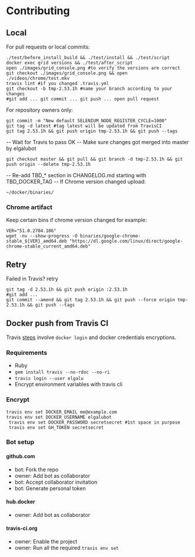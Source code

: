 # Contributing

## Local
For pull requests or local commits:

    ./test/before_install_build && ./test/install && ./test/script
    docker exec grid versions && ./test/after_script
    open ./images/grid_console.png #to verify the versions are correct
    git checkout ./images/grid_console.png && open ./videos/chrome/test.mkv
    travis lint #if you changed .travis.yml
    git checkout -b tmp-2.53.1h #name your branch according to your changes
    #git add ... git commit ... git push ... open pull request

For repository owners only:

    git commit -m "New default SELENIUM_NODE_REGISTER_CYCLE=1000"
    git tag -d latest #tag latest will be updated from TravisCI
    git tag 2.53.1h && git push origin tmp-2.53.1h && git push --tags

-- Wait for Travis to pass OK
-- Make sure changes got merged into master by elgalubot

    git checkout master && git pull && git branch -d tmp-2.53.1h && git push origin --delete tmp-2.53.1h

-- Re-add TBD_* section in CHANGELOG.md starting with TBD_DOCKER_TAG
-- If Chrome version changed upload:

    ~/docker/binaries/

### Chrome artifact
Keep certain bins if chrome version changed for example:

    VER="51.0.2704.106"
    wget -nv --show-progress -O binaries/google-chrome-stable_${VER}_amd64.deb "https://dl.google.com/linux/direct/google-chrome-stable_current_amd64.deb"

## Retry
Failed in Travis? retry

    git tag -d 2.53.1h && git push origin :2.53.1h
    #git add ...
    git commit --amend && git tag 2.53.1h && git push --force origin tmp-2.53.1h && git push --tags

## Docker push from Travis CI
Travis [steps](https://docs.travis-ci.com/user/docker/#Pushing-a-Docker-Image-to-a-Registry) involve `docker login` and docker credentials encryptions.

### Requirements

* Ruby
* `gem install travis --no-rdoc --no-ri`
* `travis login --user elgalu`
* Encrypt environment variables with travis cli

### Encrypt
    travis env set DOCKER_EMAIL me@example.com
    travis env set DOCKER_USERNAME elgalubot
     travis env set DOCKER_PASSWORD secretsecret #1st space in purpose
     travis env set GH_TOKEN secretsecret

### Bot setup
#### github.com
- bot: Fork the repo
- owner: Add bot as collaborator
- bot: Accept collaborator invitation
- bot: Generate personal token

#### hub.docker
- owner: Add bot as collaborator

#### travis-ci.org
- owner: Enable the project
- owner: Run all the required `travis env set`
